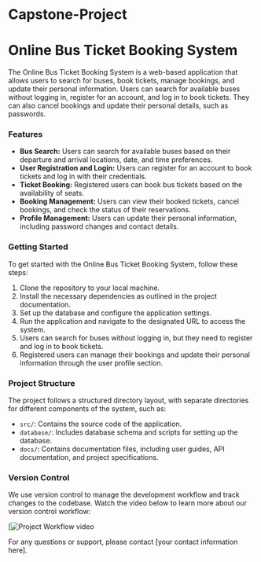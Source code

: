 # Capstone-Project
# Online Bus Ticket Booking System

The Online Bus Ticket Booking System is a web-based application that allows users to search for buses, book tickets, manage bookings, and update their personal information. Users can search for available buses without logging in, register for an account, and log in to book tickets. They can also cancel bookings and update their personal details, such as passwords.

### Features
- **Bus Search:** Users can search for available buses based on their departure and arrival locations, date, and time preferences.
- **User Registration and Login:** Users can register for an account to book tickets and log in with their credentials.
- **Ticket Booking:** Registered users can book bus tickets based on the availability of seats.
- **Booking Management:** Users can view their booked tickets, cancel bookings, and check the status of their reservations.
- **Profile Management:** Users can update their personal information, including password changes and contact details.

### Getting Started
To get started with the Online Bus Ticket Booking System, follow these steps:
1. Clone the repository to your local machine.
2. Install the necessary dependencies as outlined in the project documentation.
3. Set up the database and configure the application settings.
4. Run the application and navigate to the designated URL to access the system.
5. Users can search for buses without logging in, but they need to register and log in to book tickets.
6. Registered users can manage their bookings and update their personal information through the user profile section.

### Project Structure
The project follows a structured directory layout, with separate directories for different components of the system, such as:
- `src/`: Contains the source code of the application.
- `database/`: Includes database schema and scripts for setting up the database.
- `docs/`: Contains documentation files, including user guides, API documentation, and project specifications.

### Version Control
We use version control to manage the development workflow and track changes to the codebase. Watch the video below to learn more about our version control workflow:

[![Project Workflow video]()

For any questions or support, please contact [your contact information here].
